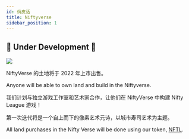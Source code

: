 ```yaml
---
id: 俏皮话
title: Niftyverse
sidebar_position: 1
---
```


## 🚧 Under Development 🚧

![](/img/niftyverse-snarfy.gif)

NiftyVerse 的土地将于 2022 年上市出售。

Anyone will be able to own land and build in the Niftyverse.

我们计划与独立游戏工作室和艺术家合作，让他们在 NiftyVerse 中构建 Nifty League 游戏！

第一次迭代将是一个自上而下的像素艺术元诗，以城市寿司艺术为主题。

All land purchases in the Nifty Verse will be done using our token, [NFTL](https://docs.niftyleague.com/overview/nftl/overview).
